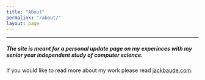 ```yaml
---
title: "About"
permalink: "/about/"
layout: page
---
```

---
##### The site is meant for a personal update page on my experinces with my senior year independent study of computer science.

If you would like to read more about my work please read [jackbaude.com](https://jackbaude.com).